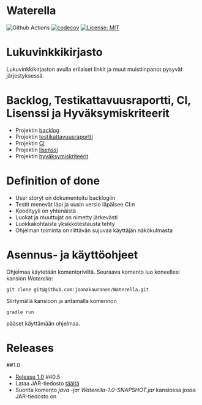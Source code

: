 # Waterella
![Github Actions](https://github.com/joonakauranen/Waterella/workflows/Java%20CI%20with%20Gradle/badge.svg)
[![codecov](https://codecov.io/gh/joonakauranen/Waterella/branch/main/graph/badge.svg?token=D2Q0ZC7BPH)](https://codecov.io/gh/joonakauranen/Waterella)
[![License: MIT](https://img.shields.io/badge/License-MIT-yellow.svg)](https://opensource.org/licenses/MIT)

# Lukuvinkkikirjasto

Lukuvinkkikirjaston avulla erilaiset linkit ja muut muistiinpanot pysyvät järjestyksessä.

# Backlog, Testikattavuusraportti, CI, Lisenssi ja Hyväksymiskriteerit
- Projektin [backlog](https://docs.google.com/spreadsheets/d/1YS67ZnjvREJ0vO-hO_yopbMLsdOGx-G40kil7iPHx0M/edit#gid=7)
- Projektin [testikattavuusraportti](https://app.codecov.io/gh/joonakauranen/Waterella)
- Projektin [CI](https://github.com/joonakauranen/Waterella/actions)
- Projektin [lisenssi](https://github.com/joonakauranen/Waterella/blob/main/LICENSE.txt)
- Projektin [hyväksymiskriteerit](https://github.com/joonakauranen/Waterella/tree/main/src/test/resources/cucumber)

# Definition of done
- User storyt on dokumentoitu backlogiin
- Testit menevät läpi ja uusin versio läpäisee CI:n
- Koodityyli on yhtenäistä
- Luokat ja muuttujat on nimetty järkevästi
- Luokkakohtaista yksikkötestausta tehty
- Ohjelman toiminta on riittävän sujuvaa käyttäjän näkökulmasta

# Asennus- ja käyttöohjeet
Ohjelmaa käytetään komentoriviltä. Seuraava komento luo koneellesi kansion _Waterella_:

```
git clone git@github.com:joonakauranen/Waterella.git
```

Siirtymällä kansioon ja antamalla komennon

```
gradle run
```

pääset käyttämään ohjelmaa.

# Releases
##1.0
- [Release 1.0](https://github.com/joonakauranen/Waterella/releases/tag/v1.0)
##0.5
- Lataa JAR-tiedosto [täältä](https://github.com/joonakauranen/Waterella/releases/tag/v0.5)
- Suorita komento _java -jar Waterella-1.0-SNAPSHOT.jar_ kansiossa jossa JAR-tiedosto on

